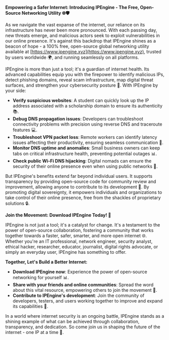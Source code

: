 **Empowering a Safer Internet: Introducing IPEngine - The Free, Open-Source Networking Utility 🌐🛡️**

As we navigate the vast expanse of the internet, our reliance on its infrastructure has never been more pronounced. With each passing day, new threats emerge, and malicious actors seek to exploit vulnerabilities in our online presence. It's against this backdrop that IPEngine shines as a beacon of hope - a 100% free, open-source global networking utility available at [https://www.ipengine.xyz](https://www.ipengine.xyz), trusted by users worldwide 🌍, and running seamlessly on all platforms.

IPEngine is more than just a tool; it's a guardian of internet health. Its advanced capabilities equip you with the firepower to identify malicious IPs, detect phishing domains, reveal scam infrastructure, map digital threat surfaces, and strengthen your cybersecurity posture 🔐. With IPEngine by your side:

*   **Verify suspicious websites**: A student can quickly look up the IP address associated with a scholarship domain to ensure its authenticity 📚.
*   **Debug DNS propagation issues**: Developers can troubleshoot connectivity problems with precision using reverse DNS and traceroute features 💻.
*   **Troubleshoot VPN packet loss**: Remote workers can identify latency issues affecting their productivity, ensuring seamless communication 💼.
*   **Monitor DNS uptime and anomalies**: Small business owners can keep tabs on critical infrastructure health, preventing potential outages 📊.
*   **Check public Wi-Fi DNS hijacking**: Digital nomads can ensure the security of their online presence even when using public networks 🛬.

But IPEngine's benefits extend far beyond individual users. It supports transparency by providing open-source code for community review and improvement, allowing anyone to contribute to its development 🤝. By promoting digital sovereignty, it empowers individuals and organizations to take control of their online presence, free from the shackles of proprietary solutions 🔒.

**Join the Movement: Download IPEngine Today! 🚀**

IPEngine is not just a tool; it's a catalyst for change. It's a testament to the power of open-source collaboration, fostering a community that works together towards a faster, safer, smarter, and more open internet 🌐. Whether you're an IT professional, network engineer, security analyst, ethical hacker, researcher, educator, journalist, digital rights advocate, or simply an everyday user, IPEngine has something to offer.

**Together, Let's Build a Better Internet:**

*   **Download IPEngine now**: Experience the power of open-source networking for yourself 📊.
*   **Share with your friends and online communities**: Spread the word about this vital resource, empowering others to join the movement 🌟.
*   **Contribute to IPEngine's development**: Join the community of developers, testers, and users working together to improve and expand its capabilities 🔧.

In a world where internet security is an ongoing battle, IPEngine stands as a shining example of what can be achieved through collaboration, transparency, and dedication. So come join us in shaping the future of the internet - one IP at a time 🚀.
